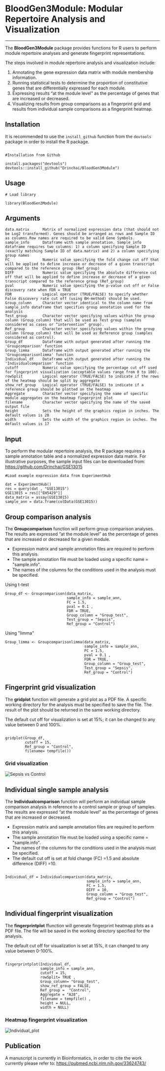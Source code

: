 # BloodGen3Module: Modular Repertoire Analysis and Visualization
***
The **BloodGen3Module** package provides functions for R users to perform module repertoire analyses and generate fingerprint representations.

The steps involved in module repertoire analysis and visualization include:

1.	Annotating the gene expression data matrix with module membership information.
2.	Running statistical tests to determine the proportion of constitutive genes that are differentially expressed for each module.
3.	Expressing results “at the module level” as the percentage of genes that are increased or decreased.
4.	Visualizing results from group comparisons as a fingerprint grid and results from individual sample comparisons as a fingerprint heatmap.


## Installation
It is recommended to use the ```install_github``` function from the ```devtools``` package in order to install the R package.

```{r Package installation}

#Installation from Github

install.packages("devtools")
devtools::install_github("Drinchai/BloodGen3Module")

```

## Usage
```{r setup, warning=FALSE,message=FALSE}
# Load library

library(BloodGen3Module)

```

## Arguments
```{r argument}
data.matrix      Matrix of normalized expression data (that should not be Log2 transformed). Genes should be arranged as rows and Sample ID as columns.Row names are required to be valid Gene Symbols.
sample_info      Dataframe with sample annotation. Sample_info dataframe requires two columns: 1) a column specifying Sample ID (exactly matching Sample ID of data.matrix) and 2) a column specifying group names
FC               Numeric value specifying the fold change cut off that will be applied to define increase or decrease of a given transcript compared to the reference group (Ref_group)
DIFF             Numeric value specifying the absolute difference cut off that will be applied to define increase or decrease of a given transcript compared to the reference group (Ref_group)
pval             Numeric value specifying the p-value cut off or False discovery rate when FDR = TRUE
FDR              Logical operator (TRUE/FALSE) to specify whether False discovery rate cut off (using BH-method) should be used.
Group_column     Character vector identical to the column name from sample_info dataframe that specifies group annotation used for the analysis
Test_group       Character vector specifying values within the group column (Group_column) that will be used as Test group (samples considered as cases or “intervention” group).
Ref_group        Character vector specifying values within the group column (Group_column) that will be used as Reference group (samples considered as control).
Group_df         Dataframe with output generated after running the 'Groupcomparison' function 
Group_limma      Dataframe with output generated after running the 'Groupcomparisonlimma' function
Individual_df    Dataframe with output generated after running the 'Individualcomparison' function
cutoff           Numeric value specifying the percentage cut off used for fingerprint visualization (acceptable values range from 0 to 100).
rowSplit         Logical operator (TRUE/FALSE) to indicate if the rows of the heatmap should be split by aggregate 
show_ref_group	 Logical operator (TRUE/FALSE) to indicate if a reference group should be plotted on the heatmap
Aggregate        Character vector specifying the name of specific module aggregates on the heatmap fingerprint plot
filename         Character vector specifying the name of the saved output file
height           Sets the height of the graphics region in inches. The default values is 28
width            Sets the width of the graphics region in inches. The default values is 17
```


## Input
To perform the modular repertoire analysis, the R package requires a sample annotation table and a normalized expression data matrix. For illustrative purposes, the sample input files can be downloaded from: https://github.com/Drinchai/GSE13015 

```{r raw data and annotaion preparation}
#Load example expression data from ExperimentHub

dat = ExperimentHub()
res = query(dat , "GSE13015")
GSE13015 = res[["EH5429"]]
data_matrix = assay(GSE13015)
sample_ann = data.frame(colData(GSE13015))

```

## Group comparison analysis 
The **Groupcomparison** function will perform group comparison analyses. The results are expressed “at the module level” as the percentage of genes that are increased or decreased for a given module.

- Expression matrix and sample annotation files are required to perform this analysis.
- The sample annotation file must be loaded using a specific name = "sample.info".
- The names of the columns for the conditions used in the analysis must be specified.

Using t-test
```{r group comparison analysis,warning=FALSE}
Group_df <- Groupcomparison(data_matrix,
                            sample_info = sample_ann,
                            FC = 1.5,
                            pval = 0.1 ,
                            FDR = TRUE,
                            Group_column = "Group_test",
                            Test_group = "Sepsis",
                            Ref_group = "Control")
```
Using "limma"

```{r group comparison analysis using "limma",warning=FALSE}
Group_limma <- Groupcomparisonlimma(data_matrix,
                                    sample_info = sample_ann,
                                    FC = 1.5,
                                    pval = 0.1 ,
                                    FDR = TRUE,
                                    Group_column = "Group_test",
                                    Test_group = "Sepsis",
                                    Ref_group = "Control")
```


## Fingerprint grid visualization 
The **gridplot** function will generate a grid plot as a PDF file. A specific working directory for the analysis must be specified to save the file. The result of the plot should be returned in the same working directory.


The default cut off for visualization is set at 15%; it can be changed to any value between 0 and 100%.



```{r grid visulization}

gridplot(Group_df, 
         cutoff = 15, 
         Ref_group = "Control",
         filename= tempfile())

```

### Grid visualization
![Sepsis vs Control](https://github.com/Drinchai/DC_Gen3_Module_analysis/blob/master/2020%20July26%20Group%20comparison_Fig1.png)

## Individual single sample analysis 
The **Individualcomparison** function will perform an individual sample comparison analysis in reference to a control sample or group of samples. The results are expressed “at the module level” as the percentage of genes that are increased or decreased.

- Expression matrix and sample annotation files are required to perform this analysis.
- The sample annotation file must be loaded using a specific name = "sample.info".
- The names of the columns for the conditions used in the analysis must be specified.
- The default cut off is set at fold change (FC) =1.5 and absolute difference (DIFF) =10.



```{r individual single sample analysis, warning=FALSE}

Individual_df = Individualcomparison(data_matrix,
                                     sample_info = sample_ann,
                                     FC = 1.5,
                                     DIFF = 10,
                                     Group_column = "Group_test",
                                     Ref_group = "Control")
```

## Individual fingerprint visualization 
The **fingerprintplot** ffunction will generate fingerprint heatmap plots as a PDF file. The file will be saved in the working directory specified for the analysis.

The default cut off for visualization is set at 15%, it can changed to any value between 0-100%.  
 

```{r fingerprint visualization, warning=FALSE}

fingerprintplot(Individual_df,
                sample_info = sample_ann,
                cutoff = 15,
                rowSplit= TRUE ,
                Group_column= "Group_test",
                show_ref_group = FALSE, 
                Ref_group =  "Control",
                Aggregate = "A28",
                filename = tempfile() ,
                height = NULL,
                width = NULL)

```
### Heatmap fingerprint visualization 
![Individual_plot](https://github.com/Drinchai/DC_Gen3_Module_analysis/blob/master/2020%20July26%20Individual%20comparison_Fig2.png)


## Publication
A manuscript is currently in Bioinformatics, in order to cite the work currently please refer to:
https://pubmed.ncbi.nlm.nih.gov/33624743/ 
